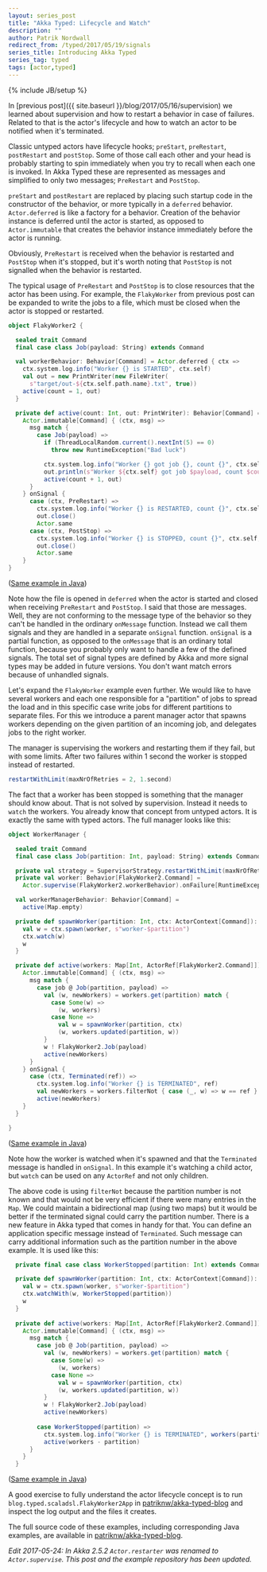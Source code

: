 ```yaml
---
layout: series_post
title: "Akka Typed: Lifecycle and Watch"
description: ""
author: Patrik Nordwall
redirect_from: /typed/2017/05/19/signals
series_title: Introducing Akka Typed
series_tag: typed
tags: [actor,typed]
---
```

{% include JB/setup %}

In [previous post]({{ site.baseurl }}/blog/2017/05/16/supervision) we learned about supervision and how to restart a behavior in case of failures. Related to that is the actor's lifecycle and how to watch an actor to be notified when it's terminated.

Classic untyped actors have lifecycle hooks; `preStart`, `preRestart`, `postRestart` and `postStop`. Some of those call each other and your head is probably starting to spin immediately when you try to recall when each one is invoked. In Akka Typed these are represented as messages and simplified to only two messages; `PreRestart` and `PostStop`.

`preStart` and `postRestart` are replaced by placing such startup code in the constructor of the behavior, or more typically in a `deferred` behavior. `Actor.deferred` is like a factory for a behavior. Creation of the behavior instance is deferred until the actor is started, as opposed to `Actor.immutable` that creates the behavior instance immediately before the actor is running.

Obviously, `PreRestart` is received when the behavior is restarted and `PostStop` when it's stopped, but it's worth noting that `PostStop` is not signalled when the behavior is restarted.

The typical usage of `PreRestart` and `PostStop` is to close resources that the actor has been using. For example, the `FlakyWorker` from previous post can be expanded to write the jobs to a file, which must be closed when the actor is stopped or restarted.

```scala
object FlakyWorker2 {

  sealed trait Command
  final case class Job(payload: String) extends Command

  val workerBehavior: Behavior[Command] = Actor.deferred { ctx =>
    ctx.system.log.info("Worker {} is STARTED", ctx.self)
    val out = new PrintWriter(new FileWriter(
      s"target/out-${ctx.self.path.name}.txt", true))
    active(count = 1, out)
  }

  private def active(count: Int, out: PrintWriter): Behavior[Command] =
    Actor.immutable[Command] { (ctx, msg) =>
      msg match {
        case Job(payload) =>
          if (ThreadLocalRandom.current().nextInt(5) == 0)
            throw new RuntimeException("Bad luck")

          ctx.system.log.info("Worker {} got job {}, count {}", ctx.self, payload, count)
          out.println(s"Worker ${ctx.self} got job $payload, count $count")
          active(count + 1, out)
      }
    } onSignal {
      case (ctx, PreRestart) =>
        ctx.system.log.info("Worker {} is RESTARTED, count {}", ctx.self, count)
        out.close()
        Actor.same
      case (ctx, PostStop) =>
        ctx.system.log.info("Worker {} is STOPPED, count {}", ctx.self, count)
        out.close()
        Actor.same
    }
}
```

([Same example in Java](https://github.com/patriknw/akka-typed-blog/blob/master/src/main/java/blog/typed/javadsl/FlakyWorker2.java))

Note how the file is opened in `deferred` when the actor is started and closed when receiving `PreRestart` and `PostStop`. I said that those are messages. Well, they are not conforming to the message type of the behavior so they can't be handled in the ordinary `onMessage` function. Instead we call them signals and they are handled in a separate `onSignal` function. `onSignal` is a partial function, as opposed to the `onMessage` that is an ordinary total function, because you probably only want to handle a few of the defined signals. The total set of signal types are defined by Akka and more signal types may be added in future versions. You don't want match errors because of unhandled signals.

Let's expand the `FlakyWorker` example even further. We would like to have several workers and each one responsible for a "partition" of jobs to spread the load and in this specific case write jobs for different partitions to separate files. For this we introduce a parent manager actor that spawns workers depending on the given partition of an incoming job, and delegates jobs to the right worker.

The manager is supervising the workers and restarting them if they fail, but with some limits. After two failures within 1 second the worker is stopped instead of restarted.

```scala
restartWithLimit(maxNrOfRetries = 2, 1.second)
```

The fact that a worker has been stopped is something that the manager should know about. That is not solved by supervision. Instead it needs to `watch` the workers. You already know that concept from untyped actors. It is exactly the same with typed actors. The full manager looks like this:

```scala
object WorkerManager {

  sealed trait Command
  final case class Job(partition: Int, payload: String) extends Command

  private val strategy = SupervisorStrategy.restartWithLimit(maxNrOfRetries = 2, 1.second)
  private val worker: Behavior[FlakyWorker2.Command] =
    Actor.supervise(FlakyWorker2.workerBehavior).onFailure[RuntimeException](strategy)

  val workerManagerBehavior: Behavior[Command] =
    active(Map.empty)

  private def spawnWorker(partition: Int, ctx: ActorContext[Command]): ActorRef[FlakyWorker2.Command] = {
    val w = ctx.spawn(worker, s"worker-$partition")
    ctx.watch(w)
    w
  }

  private def active(workers: Map[Int, ActorRef[FlakyWorker2.Command]]): Behavior[Command] = {
    Actor.immutable[Command] { (ctx, msg) =>
      msg match {
        case job @ Job(partition, payload) =>
          val (w, newWorkers) = workers.get(partition) match {
            case Some(w) =>
              (w, workers)
            case None =>
              val w = spawnWorker(partition, ctx)
              (w, workers.updated(partition, w))
          }
          w ! FlakyWorker2.Job(payload)
          active(newWorkers)
      }
    } onSignal {
      case (ctx, Terminated(ref)) =>
        ctx.system.log.info("Worker {} is TERMINATED", ref)
        val newWorkers = workers.filterNot { case (_, w) => w == ref }
        active(newWorkers)
    }
  }

}
```

([Same example in Java](https://github.com/patriknw/akka-typed-blog/blob/master/src/main/java/blog/typed/javadsl/FlakyWorkerManager.java))

Note how the worker is watched when it's spawned and that the `Terminated` message is handled in `onSignal`. In this example it's watching a child actor, but `watch` can be used on any `ActorRef` and not only children.

The above code is using `filterNot` because the partition number is not known and that would not be very efficient if there were many entries in the `Map`. We could maintain a bidirectional map (using two maps) but it would be better if the terminated signal could carry the partition number. There is a new feature in Akka typed that comes in handy for that. You can define an application specific message instead of `Terminated`. Such message can carry additional information such as the partition number in the above example. It is used like this:

```scala
  private final case class WorkerStopped(partition: Int) extends Command

  private def spawnWorker(partition: Int, ctx: ActorContext[Command]): ActorRef[FlakyWorker2.Command] = {
    val w = ctx.spawn(worker, s"worker-$partition")
    ctx.watchWith(w, WorkerStopped(partition))
    w
  }
  
  private def active(workers: Map[Int, ActorRef[FlakyWorker2.Command]]): Behavior[Command] = {
    Actor.immutable[Command] { (ctx, msg) =>
      msg match {
        case job @ Job(partition, payload) =>
          val (w, newWorkers) = workers.get(partition) match {
            case Some(w) =>
              (w, workers)
            case None =>
              val w = spawnWorker(partition, ctx)
              (w, workers.updated(partition, w))
          }
          w ! FlakyWorker2.Job(payload)
          active(newWorkers)
          
        case WorkerStopped(partition) =>
          ctx.system.log.info("Worker {} is TERMINATED", workers(partition))
          active(workers - partition)
      }
    }
  }

```

([Same example in Java](https://github.com/patriknw/akka-typed-blog/blob/master/src/main/java/blog/typed/javadsl/FlakyWorkerManager.java#L86))

A good exercise to fully understand the actor lifecycle concept is to run `blog.typed.scaladsl.FlakyWorker2App` in [patriknw/akka-typed-blog](https://github.com/patriknw/akka-typed-blog) and inspect the log output and the files it creates.

The full source code of these examples, including corresponding Java examples, are available in [patriknw/akka-typed-blog](https://github.com/patriknw/akka-typed-blog).

_Edit 2017-05-24: In Akka 2.5.2 `Actor.restarter` was renamed to `Actor.supervise`. This post and the example repository has been updated._
